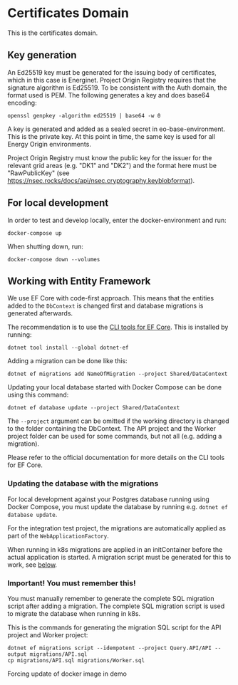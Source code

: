# Certificates Domain
This is the certificates domain.

## Key generation

An Ed25519 key must be generated for the issuing body of certificates, which in this case is Energinet. Project Origin Registry requires that the signature algorithm is Ed25519. To be consistent with the Auth domain, the format used is PEM. The following generates a key and does base64 encoding:

```
openssl genpkey -algorithm ed25519 | base64 -w 0
```

A key is generated and added as a sealed secret in eo-base-environment. This is the private key. At this point in time, the same key is used for all Energy Origin environments.

Project Origin Registry must know the public key for the issuer for the relevant grid areas (e.g. "DK1" and "DK2") and the format here must be "RawPublicKey" (see https://nsec.rocks/docs/api/nsec.cryptography.keyblobformat).

## For local development
In order to test and develop locally, enter the docker-environment and run:
```
docker-compose up
```
When shutting down, run:
```
docker-compose down --volumes
```

## Working with Entity Framework

We use EF Core with code-first approach. This means that the entities added to the `DbContext` is changed first and database migrations is generated afterwards.

The recommendation is to use the [CLI tools for EF Core](https://learn.microsoft.com/en-us/ef/core/cli/dotnet). This is installed by running:

```shell
dotnet tool install --global dotnet-ef
```

Adding a migration can be done like this:

```shell
dotnet ef migrations add NameOfMigration --project Shared/DataContext
```

Updating your local database started with Docker Compose can be done using this command:

```shell
dotnet ef database update --project Shared/DataContext
```

The `--project` argument can be omitted if the working directory is changed to the folder containing the DbContext. The API project and the Worker project folder can be used for some commands, but not all (e.g. adding a migration).

Please refer to the official documentation for more details on the CLI tools for EF Core.

### Updating the database with the migrations

For local development against your Postgres database running using Docker Compose, you must update the database by running e.g. `dotnet ef database update`.

For the integration test project, the migrations are automatically applied as part of the `WebApplicationFactory`.

When running in k8s migrations are applied in an initContainer before the actual application is started. A migration script must be generated for this to work, see [below](#important).

### Important! You must remember this!<a id="important"></a>

You must manually remember to generate the complete SQL migration script after adding a migration. The complete SQL migration script is used to migrate the database when running in k8s.

This is the commands for generating the migration SQL script for the API project and Worker project:

```shell
dotnet ef migrations script --idempotent --project Query.API/API --output migrations/API.sql
cp migrations/API.sql migrations/Worker.sql
```

Forcing update of docker image in demo
